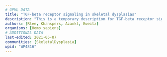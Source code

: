 ```yaml
---
# GPML DATA
title: "TGF-beta receptor signaling in skeletal dysplasias"
description: "This is a temporary description for TGF-beta receptor signaling in skeletal dysplasias"
authors: [Rlee, Khanspers, Azankl, Eweitz]
organisms: [Homo sapiens]
# ADDITIONAL DATA
last-edited: 2021-05-07
communities: [SkeletalDysplasia]
wpid: "WP4816"
---
```

